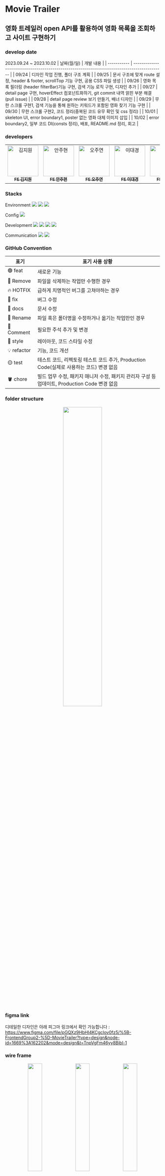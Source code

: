 # Movie Trailer

## 영화 트레일러 open API를 활용하여 영화 목록을 조회하고 사이트 구현하기

### develop date

2023.09.24 ~ 2023.10.02
| 날짜(월/일) | 개발 내용 |
| ----------- | --------------------------------------------------------------------------------------------- |
| 09/24 | 디자인 작업 진행, 폴더 구조 계획 |
| 09/25 | 문서 구조에 맞게 route 설정, header & footer, scrollTop 기능 구현, 공용 CSS 파일 생성 |
| 09/26 | 영화 목록 필더링 (header filterBar)기능 구현, 검색 기능 로직 구현, 디자인 추가 |
| 09/27 | detail page 구현, hoverEffect 컴포넌트화하기, git commit 내역 얽힌 부분 해결 (pull issue) |
| 09/28 | detail page review 보기 만들기, 배너 디자인 |
| 09/29 | 무한 스크롤 구현1, 검색 기능을 통해 원하는 키워드가 포함된 영화 찾기 기능 구현 |
| 09/30 | 무한 스크롤 구현2, 코드 정리(중복된 코드 유무 확인 및 css 정리) |
| 10/01 | skeleton UI, error boundary1, poster 없는 영화 대체 이미지 삽입 |
| 10/02 | error boundary2, 일부 코드 DI(consts 정리), 배포, README.md 정리, 회고 |

### developers

<table>
  <tbody>
    <tr>
      <td align="center"><a href="https://github.com/kimjiwon2930"><img src="https://github.com/frontend-2group/MovieTrailer/assets/134191817/c07ac407-a652-49f7-9cf0-c6a17208c73a" width="100px;" alt="김지원"/><br /><sub><b>FE 김지원 </b></sub></a><br /></td>
      <td align="center"><a href="https://github.com/Ahnjuhyeon"><img src="https://github.com/frontend-2group/MovieTrailer/assets/134191817/e95c0344-c357-4239-935c-8a7aeef52c79" width="100px;" alt="안주현"/><br /><sub><b>FE 안주현 </b></sub></a><br /></td>
      <td align="center"><a href="https://github.com/55555-Jyeon"><img src="https://github.com/frontend-2group/MovieTrailer/assets/134191817/0e707134-bf36-4dda-a2f7-905ec894fc4f" width="100px;" alt="오주연"/><br /><sub><b>FE 오주연 </b></sub></a><br /></td>
      <td align="center"><a href="https://github.com/LeeDaeGyeong"><img src="https://github.com/frontend-2group/MovieTrailer/assets/134191817/e8765d0e-d8ee-4560-b99f-954eab671446" width="100px;" alt="이대경"/><br /><sub><b>FE 이대경 </b></sub></a><br /></td>
      <td align="center"><a href="https://github.com/mugi7794"><img src="https://github.com/frontend-2group/MovieTrailer/assets/134191817/5b5e9e19-99bd-424f-a6ea-6a9eafa8efa2" width="100px;" alt="정수현"/><br /><sub><b>FE 정수현 </b></sub></a><br /></td>
     <tr/>
  </tbody>
</table>

### Stacks

Environment
<img src="https://img.shields.io/badge/GitHub-000000?style=flat-square&logo=github&logoColor=white">
<img src="https://img.shields.io/badge/Visual%20Studio%20Code-007ACC.svg?&style=for-the-badge&logo=Visual%20Studio%20Code&logoColor=white">
<img src="https://img.shields.io/badge/figma-F24E1E?style=flat-square&logo=figma&logoColor=white">

Config
<img src="https://img.shields.io/badge/NPM-CB3837?style=flat-square&logo=npm&logoColor=white">

Development
<img src="https://img.shields.io/badge/HTML5-E34F26?style=flat-square&logo=html5&logoColor=white">
<img src="https://img.shields.io/badge/CSS3-1572B6?style=flat-square&logo=css3cript&logoColor=white">
<img src="https://img.shields.io/badge/JavaScript-F7DF1E?style=flat-square&logo=javascript&logoColor=white">
<img src="https://img.shields.io/badge/React-61DAFB?style=flat-square&logo=react&logoColor=white">

Communication
<img src="https://img.shields.io/badge/GitHub-000000?style=flat-square&logo=github&logoColor=white">
<img src="https://img.shields.io/badge/discord-5865F2?style=flat-square&logo=discord&logoColor=white">

### GitHub Convention

| 표기        | 표기 사용 상황                                                                                |
| ----------- | --------------------------------------------------------------------------------------------- |
| 🟢 feat     | 새로운 기능                                                                                   |
| 🔴 Remove   | 파일을 삭제하는 작업만 수행한 경우                                                            |
| 🔥 HOTFIX   | 급하게 치명적인 버그를 고쳐야하는 경우                                                        |
| 🐞 fix      | 버그 수정                                                                                     |
| 📂 docs     | 문서 수정                                                                                     |
| 🔖 Rename   | 파일 혹은 폴더명을 수정하거나 옮기는 작업만인 경우                                            |
| 💬 Comment  | 필요한 주석 추가 및 변경                                                                      |
| 🎁 style    | 레이아웃, 코드 스타일 수정                                                                    |
| 💡 refactor | 기능, 코드 개선                                                                               |
| 🟡 test     | 테스트 코드, 리펙토링 테스트 코드 추가, Production Code(실제로 사용하는 코드) 변경 없음       |
| 🪣 chore    | 빌드 업무 수정, 패키지 매니저 수정, 패키지 관리자 구성 등 업데이트, Production Code 변경 없음 |

### folder structure

<p align="center">
    <img src="https://github.com/frontend-2group/MovieTrailer/assets/134191817/60c68259-c44b-4215-8c6b-95238fdd40b7" width="50%">
</p>

### figma link

디테일한 디자인은 아래 피그마 링크에서 확인 가능합니다 : </br>
https://www.figma.com/file/pGQXz9HbHI4KCgcIov0fz5/%5B-FrontendGroup2-%5D-MovieTrailer?type=design&node-id=1669%3A162202&mode=design&t=TnpVgFm46yy8Bibl-1

### wire frame

<p align="center">
    <img src="https://github.com/frontend-2group/MovieTrailer/assets/134191817/e7f58594-17f2-4a28-9fd7-4ec6d1f58220" width="30%">
    <img src="https://github.com/frontend-2group/MovieTrailer/assets/134191817/b5549d84-94e5-407f-9845-c7be58443b4f" width="30%">
    <img src="https://github.com/frontend-2group/MovieTrailer/assets/134191817/a7189856-9aac-4a62-8141-c8c09fd61b1c" width="30%">
</p>

### design

<p align="center">왼쪽은 메인 페이지입니다. 왼쪽은 cursor :hover,  :focus 시 변하게 될 css가 적용된 메인 페이지 입니다.</p>
<p align="center">
    <img src="https://github.com/frontend-2group/MovieTrailer/assets/134191817/c0bac63f-c59a-4b8e-835e-693433989f9b" width="40%">
    <img src="https://github.com/frontend-2group/MovieTrailer/assets/134191817/fc24f39f-951b-4f0a-92ed-70970a237c09" width="40%">
</p>
<p align="center">검색 시 보이게 될 화면과 상세보기 버튼 클릭 시 보이게 될 영화의 상세 정보를 그려주는 화면입니다.</p>
<p align="center">
    <img src="https://github.com/frontend-2group/MovieTrailer/assets/134191817/e2fffae6-a776-4142-87fa-8430579d1634" width="40%">
    <img src="https://github.com/frontend-2group/MovieTrailer/assets/134191817/778568d6-ddee-43d3-9827-737aa222846f" width="40%">
</p>

### preview MV

<p align="left">아래는 실제로 구현한 영화 트레일러 사이트 시연 영상입니다. 더 자세한 결과물은 아래 배포 주소에서 확인하실 수 있습니다.</p>
<p align="center">메인 화면에서 보여지는 영화 목록들은 무한 스크롤로 보여지는 형식이며 </br> 오른쪽 하단 scroll top 아이콘을 누르면 최상단으로 돌아갑니다.</p>
<p align="center">
    <img src="https://github.com/frontend-2group/MovieTrailer/assets/134191817/b979ddb6-6f47-4573-9888-c03c85c4f1e5" width="80%">
    <img src="https://github.com/frontend-2group/MovieTrailer/assets/134191817/7b887ebb-f2e5-4376-8619-dd93b62698ca" width="80%">
</p>
<p align="center">상단에 탭으로 영화를 목록 별로 지정해 볼 수 있습니다.</p>
<p align="center">
    <img src="https://github.com/frontend-2group/MovieTrailer/assets/134191817/151c452f-1391-4953-bfb6-37ed2ec85f55" width="80%">
</p>
<p align="center">검색 창에 키워드를 입력하면 키워드가 포함된 영화 목록을 보여줍니다. </br> 더 자세히 보고 싶은 영화를 클릭하면 관련 영화의 정보와 댓글, 그리고 비슷한 영화를 추천받을 수 있습니다.</p>
<p align="center">
    <img src="https://github.com/frontend-2group/MovieTrailer/assets/134191817/7d50fb86-0820-4af8-9e28-197a30656468" width="80%">
    <img src="https://github.com/frontend-2group/MovieTrailer/assets/134191817/91fe8506-dcfa-4bf4-ac40-3c9c76544c22" width="80%">
</p>

### deploy

배포 주소 : https://movie-trailer-tawny.vercel.app/
